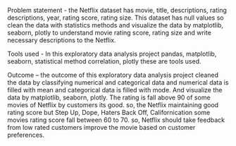Problem statement - the Netflix dataset has movie, title, descriptions, rating descriptions, year, rating score, rating size. This dataset has null values so clean the data with statistics methods and visualize the data by matplotlib, seaborn, plotly to understand movie rating score, rating size and write necessary descriptions to the Netflix.




Tools used - In this exploratory data analysis project pandas, matplotlib, seaborn, statistical method correlation, plotly these are tools used.




Outcome – the outcome of this exploratory data analysis project cleaned the data by classifying numerical and categorical data and numerical data is filled with mean and categorical data is filled with mode. And visualize the data by matplotlib, seaborn, plotly. The rating is fall above 90 of some movies of Netflix by customers its good. so, the Netflix maintaining good rating score but Step Up, Dope, Haters Back Off, Californication some movies rating score fall between 60 to 70. so, Netflix should take feedback from low rated customers improve the movie based on customer preferences.


